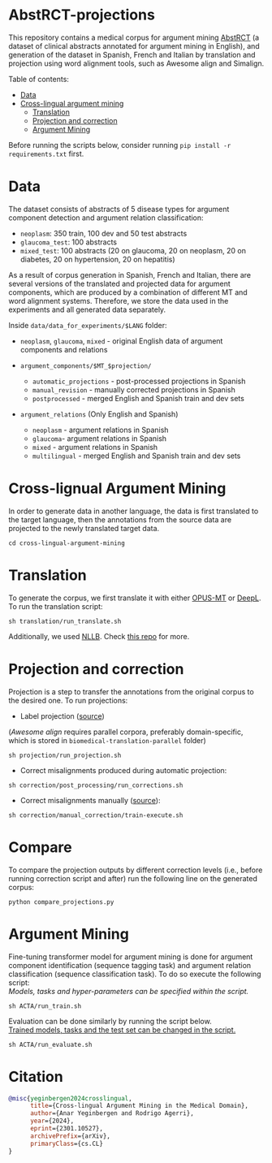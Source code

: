 # AbstRCT-projections
This repository contains a medical corpus for argument mining [AbstRCT](https://gitlab.com/tomaye/abstrct) (a dataset of clinical abstracts annotated for argument mining in English), and generation of the dataset in Spanish, French and Italian by translation and projection using word alignment tools, such as Awesome align and Simalign. 

Table of contents:

- [Data](#data)
- [Cross-lingual argument mining](#cross-lignual-argument-mining)
    - [Translation](#translation)
    - [Projection and correction](#projection-and-correction)
    - [Argument Mining](#argument-mining)

Before running the scripts below, consider running `pip install -r requirements.txt` first.

# Data

The dataset consists of abstracts of 5 disease types for argument component detection and argument relation classification:

- `neoplasm`: 350 train, 100 dev and 50 test abstracts
- `glaucoma_test`: 100 abstracts
- `mixed_test`: 100 abstracts (20 on glaucoma, 20 on neoplasm, 20 on diabetes, 20 on hypertension, 20 on hepatitis) 


As a result of corpus generation in Spanish, French and Italian, there are several versions of the translated and projected data for argument components, which are produced by a combination of different MT and word alignment systems. 
Therefore, we store the data used in the experiments and all generated data separately.
<!-- Argument relations required only a translation step. -->

Inside `data/data_for_experiments/$LANG` folder: 
  - `neoplasm`, `glaucoma`, `mixed` - original English data of argument components and relations
  
  - `argument_components/$MT_$projection/`

      - `automatic_projections` - post-processed projections in Spanish
      - `manual_revision` - manually corrected projections in Spanish
      - `postprocessed` - merged English and Spanish train and dev sets 
      

  - `argument_relations` (Only English and Spanish)
      - `neoplasm` - argument relations in Spanish  
      - `glaucoma`- argument relations in Spanish
      - `mixed` - argument relations in Spanish
      - `multilingual` - merged English and Spanish train and dev sets
  
 # Cross-lignual Argument Mining

In order to generate data in another language, the data is first translated to the target language, then the annotations from the source data are projected to the newly translated target data. 
 <!-- In order to generate data from the source to target language we should translate the text and project the labels.  -->
 
 ```
cd cross-lingual-argument-mining
```

 # Translation
 To generate the corpus, we first translate it with either [OPUS-MT](https://github.com/Helsinki-NLP/Opus-MT) or [DeepL](https://www.deepl.com/). To run the translation script:

```
sh translation/run_translate.sh
```

Additionally, we used [NLLB](https://arxiv.org/abs/2207.04672). Check [this repo](https://github.com/ikergarcia1996/Easy-Translate) for more.

# Projection and correction

Projection is a step to transfer the annotations from the original corpus to the desired one. To run projections:

- Label projection ([source](https://github.com/ikergarcia1996/Easy-Label-Projection))

(<i>Awesome align</i> requires parallel corpora, preferably domain-specific, which is stored in `biomedical-translation-parallel` folder)

```
sh projection/run_projection.sh
```

- Correct misalignments produced during automatic projection: 

```
sh correction/post_processing/run_corrections.sh
```

- Correct misalignments manually ([source](https://github.com/ikergarcia1996/Annotation-Projection-App)):
```
sh correction/manual_correction/train-execute.sh
```

# Compare

To compare the projection outputs by different correction levels (i.e., before running correction script and after) run the following line on the generated corpus:

```
python compare_projections.py
```

# Argument Mining

Fine-tuning transformer model for argument mining is done for argument component identification (sequence tagging task) and argument relation classification (sequence classification task). To do so execute the following script: <br>
<i>Models, tasks and hyper-parameters can be specified within the script.</i>
```
sh ACTA/run_train.sh
```

Evaluation can be done similarly by running the script below. <br>
<u>Trained models, tasks and the test set can be changed in the script.</u>
```
sh ACTA/run_evaluate.sh
````

# Citation

````bibtex
@misc{yeginbergen2024crosslingual,
      title={Cross-lingual Argument Mining in the Medical Domain}, 
      author={Anar Yeginbergen and Rodrigo Agerri},
      year={2024},
      eprint={2301.10527},
      archivePrefix={arXiv},
      primaryClass={cs.CL}
}
````
